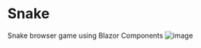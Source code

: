 # Snake
Snake browser game using Blazor Components
![image](https://user-images.githubusercontent.com/73341856/119726852-e35c7000-be71-11eb-9edc-2f4a3fcb9553.png)
